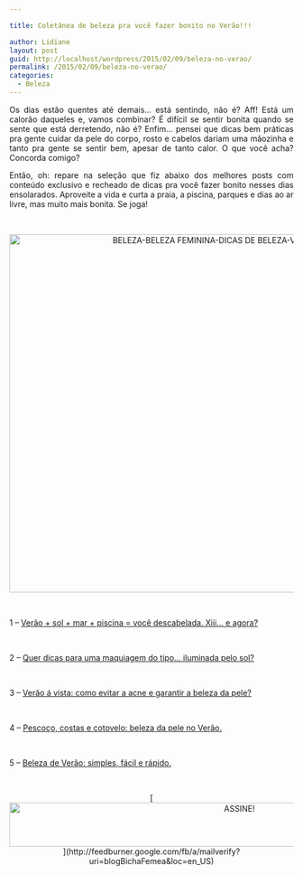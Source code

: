 ```yaml
---

title: Coletânea de beleza pra você fazer bonito no Verão!!!

author: Lidiane
layout: post
guid: http://localhost/wordpress/2015/02/09/beleza-no-verao/
permalink: /2015/02/09/beleza-no-verao/
categories:
  - Beleza
---
```

<p align="justify">
  Os dias estão quentes até demais… está sentindo, não é? Aff! Está um calorão daqueles e, vamos combinar? É difícil se sentir bonita quando se sente que está derretendo, não é? Enfim… pensei que dicas bem práticas pra gente cuidar da pele do corpo, rosto e cabelos dariam uma mãozinha e tanto pra gente se sentir bem, apesar de tanto calor. O que você acha? Concorda comigo?
</p>

<p align="justify">
  Então, oh: repare na seleção que fiz abaixo dos melhores posts com conteúdo exclusivo e recheado de dicas pra você fazer bonito nesses dias ensolarados. Aproveite a vida e curta a praia, a piscina, parques e dias ao ar livre, mas muito mais bonita. Se joga!
</p>

&nbsp;

<p align="center">
  <a href="http://www.trololodemulher.com.br/blog/wp-content/uploads/2015/01/BELEZA-BELEZA-FEMININA-DICAS-DE-BELEZA-VERAO-VERAO-2015.png"><img class="alignnone size-full wp-image-10750" src="http://www.trololodemulher.com.br/blog/wp-content/uploads/2015/01/BELEZA-BELEZA-FEMININA-DICAS-DE-BELEZA-VERAO-VERAO-2015.png" alt="BELEZA-BELEZA FEMININA-DICAS DE BELEZA-VERAO-VERAO 2015" width="800" height="634" /></a>
</p>

&nbsp;

1 – [Verão + sol + mar + piscina = você descabelada. Xiii… e agora?](http://www.trololodemulher.com.br/2014/02/06/cabelos-beleza-verao/) 

&nbsp;

2 – [Quer dicas para uma maquiagem do tipo… iluminada pelo sol?](http://www.belezacorpoecia.com/dicas-maquiagem-iluminada/) 

&nbsp;

3 – [Verão á vista: como evitar a acne e garantir a beleza da pele?](http://www.trololodemulher.com.br/2011/09/12/acne-beleza-pele/) 

&nbsp;

4 – [Pescoço, costas e cotovelo: beleza da pele no Verão.](http://www.trololodemulher.com.br/2011/10/17/beleza-da-pele-no-verao/) 

&nbsp;

5 – [Beleza de Verão: simples, fácil e rápido.](http://www.trololodemulher.com.br/2014/01/16/beleza-de-verao/) 

&nbsp;

<p align="center">
  [<img class="alignnone size-full wp-image-10439" src="http://www.trololodemulher.com.br/blog/wp-content/uploads/2014/09/ASSINE.png" alt="ASSINE!" width="800" height="78" />](http://feedburner.google.com/fb/a/mailverify?uri=blogBichaFemea&loc=en_US) 
</p>

<p align="center">
  <p>
    &nbsp;
  </p>
  
  <p>
    &nbsp;
  </p>